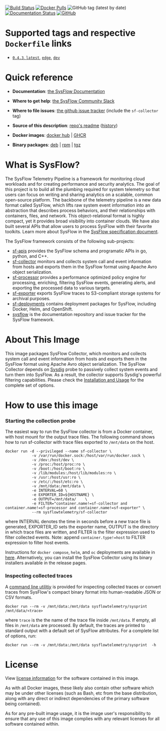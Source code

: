 [![Build Status](https://img.shields.io/github/workflow/status/sysflow-telemetry/sf-collector/ci)](https://github.com/sysflow-telemetry/sf-collector/actions)
[![Docker Pulls](https://img.shields.io/docker/pulls/sysflowtelemetry/sf-collector)](https://hub.docker.com/r/sysflowtelemetry/sf-collector)
![GitHub tag (latest by date)](https://img.shields.io/github/v/tag/sysflow-telemetry/sf-collector)
[![Documentation Status](https://readthedocs.org/projects/sysflow/badge/?version=latest)](https://sysflow.readthedocs.io/en/latest/?badge=latest)
[![GitHub](https://img.shields.io/github/license/sysflow-telemetry/sf-collector)](https://github.com/sysflow-telemetry/sf-collector/blob/master/LICENSE.md)

# Supported tags and respective `Dockerfile` links

-	[`0.4.3`, `latest`](https://github.com/sysflow-telemetry/sf-collector/blob/0.4.3/Dockerfile), [`edge`](https://github.com/sysflow-telemetry/sf-collector/blob/master/Dockerfile), [`dev`](https://github.com/sysflow-telemetry/sf-collector/blob/dev/Dockerfile)

# Quick reference

-	**Documentation**:
	[the SysFlow Documentation](https://sysflow.readthedocs.io)

-	**Where to get help**:
	[the SysFlow Community Slack](https://join.slack.com/t/sysflow-telemetry/shared_invite/enQtODA5OTA3NjE0MTAzLTlkMGJlZDQzYTc3MzhjMzUwNDExNmYyNWY0NWIwODNjYmRhYWEwNGU0ZmFkNGQ2NzVmYjYxMWFjYTM1MzA5YWQ)

-	**Where to file issues**:
	[the github issue tracker](https://github.com/sysflow-telemetry/sysflow/issues) (include the `sf-collector` tag)

-	**Source of this description**:
	[repo's readme](https://github.com/sysflow-telemetry/sf-collector/edit/master/README.md) ([history](https://github.com/sysflow-telemetry/sf-collector/commits/master))

-	**Docker images**:
	[docker hub](https://hub.docker.com/u/sysflowtelemetry) | [GHCR](https://github.com/orgs/sysflow-telemetry/packages)

-	**Binary packages**:
	[deb](https://github.com/sysflow-telemetry/sf-collector/releases/tag/0.4.3/sfcollector-0.4.3-x86_64.deb) | [rpm](https://github.com/sysflow-telemetry/sf-collector/releases/tag/0.4.3/sfcollector-0.4.3-x86_64.rpm) | [tgz](https://github.com/sysflow-telemetry/sf-collector/releases/tag/0.4.3/sfcollector-0.4.3-x86_64.tar.gz)

# What is SysFlow?

The SysFlow Telemetry Pipeline is a framework for monitoring cloud workloads and for creating performance and security analytics. The goal of this project is to build all the plumbing required for system telemetry so that users can focus on writing and sharing analytics on a scalable, common open-source platform. The backbone of the telemetry pipeline is a new data format called SysFlow, which lifts raw system event information into an abstraction that describes process behaviors, and their relationships with containers, files, and network. This object-relational format is highly compact, yet it provides broad visibility into container clouds. We have also built several APIs that allow users to process SysFlow with their favorite toolkits. Learn more about SysFlow in the [SysFlow specification document](https://sysflow.readthedocs.io/en/latest/spec.html).

The SysFlow framework consists of the following sub-projects:

- [sf-apis](https://github.com/sysflow-telemetry/sf-apis) provides the SysFlow schema and programatic APIs in go, python, and C++.
- [sf-collector](https://github.com/sysflow-telemetry/sf-collector) monitors and collects system call and event information from hosts and exports them in the SysFlow format using Apache Avro object serialization.
- [sf-processor](https://github.com/sysflow-telemetry/sf-processor) provides a performance optimized policy engine for processing, enriching, filtering SysFlow events, generating alerts, and exporting the processed data to various targets.
- [sf-exporter](https://github.com/sysflow-telemetry/sf-exporter) exports SysFlow traces to S3-compliant storage systems for archival purposes.
- [sf-deployments](https://github.com/sysflow-telemetry/sf-deployments) contains deployment packages for SysFlow, including Docker, Helm, and OpenShift.
- [sysflow](https://github.com/sysflow-telemetry/sysflow) is the documentation repository and issue tracker for the SysFlow framework.

# About This Image

This image packages SysFlow Collector, which monitors and collects system call and event information from hosts
and exports them in the SysFlow format using Apache Avro object serialization. The SysFlow Collector depends on [Sysdig](https://github.com/draios/sysdig) probe to passively collect system events and turn them into SysFlow. As a result,
the collector supports Sysdig's powerful filtering capabilities. Please check the [Installation and Usage](https://sysflow.readthedocs.io/en/latest/build.html) for the complete set of options.

# How to use this image

### Starting the collection probe
The easiest way to run the SysFlow collector is from a Docker container, with host mount for the output trace files. The following command shows how to run sf-collector with trace files exported to `/mnt/data` on the host.

```
docker run -d --privileged --name sf-collector \
		    -v /var/run/docker.sock:/host/var/run/docker.sock \
			-v /dev:/host/dev \
			-v /proc:/host/proc:ro \
			-v /boot:/host/boot:ro \
			-v /lib/modules:/host/lib/modules:ro \
            -v /usr:/host/usr:ro \
			-v /etc/:/host/etc:ro \
			-v /mnt/data:/mnt/data \
            -e INTERVAL=60 \
            -e EXPORTER_ID=${HOSTNAME} \
            -e OUTPUT=/mnt/data/    \
            -e FILTER="container.name!=sf-collector and container.name!=sf-processor and container.name!=sf-exporter" \
            --rm sysflowtelemetry/sf-collector
```
where INTERVAL denotes the time in seconds before a new trace file is generated, EXPORTER\_ID sets the exporter name, OUTPUT is the directory in which trace files are written, and FILTER is the filter expression used to filter collected events. Note: append `container.type!=host` to FILTER expression to filter host events.

Instructions for `docker compose`, `helm`, and `oc` deployments are available in [here](https://sysflow.readthedocs.io/en/latest/deploy.html). Alternatively, you can install the SysFlow Collector using its binary installers available in the release pages.

### Inspecting collected traces
A [command line utilitiy](https://sysflow.readthedocs.io/en/latest/api-utils.html) is provided for inspecting collected traces or convert traces from SysFlow's compact binary format into human-readable JSON or CSV formats.

```
docker run --rm -v /mnt/data:/mnt/data sysflowtelemetry/sysprint /mnt/data/<trace>
```
where `trace` is the the name of the trace file inside `/mnt/data`. If empty, all files in `/mnt/data` are processed. By default, the traces are printed to
standard output with a default set of SysFlow attributes. For a complete list of options, run:
```
docker run --rm -v /mnt/data:/mnt/data sysflowtelemetry/sysprint  -h
```

# License

View [license information](https://github.com/sysflow-telemetry/sf-collector/blob/master/LICENSE.md) for the software contained in this image.

As with all Docker images, these likely also contain other software which may be under other licenses (such as Bash, etc from the base distribution, along with any direct or indirect dependencies of the primary software being contained).

As for any pre-built image usage, it is the image user's responsibility to ensure that any use of this image complies with any relevant licenses for all software contained within.
